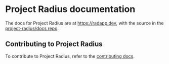 # Project Radius documentation

The docs for Project Radius are at https://radapp.dev, with the source in the [project-radius/docs repo](https://github.com/project-radius/docs).

## Contributing to Project Radius

To contribute to Project Radius, refer to the [contributing docs](./contributing/).
